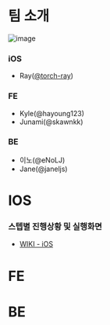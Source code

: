 # 팀 소개
![image](https://user-images.githubusercontent.com/68000537/122493911-74fb6f80-d023-11eb-9397-9dd73318f97b.png)

### iOS
- Ray([@torch-ray](https://github.com/torch-ray))
### FE
- Kyle(@hayoung123)
- Junami(@skawnkk)
### BE
- 이노(@eNoLJ)
- Jane(@janeljs)

# IOS
### 스텝별 진행상황 및 실행화면
- [WIKI - iOS ](https://github.com/janeljs/issue-tracker/wiki/%5BiOS%5D)


# FE



# BE
